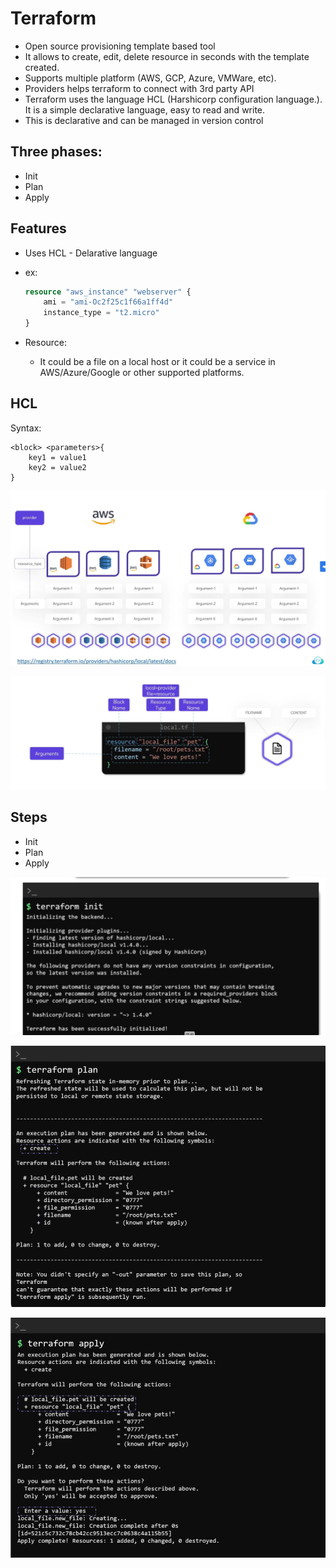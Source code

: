 # Terraform

* Open source provisioning template based tool
* It allows to create, edit, delete resource in seconds with the template created.
* Supports multiple platform (AWS, GCP, Azure, VMWare, etc).
* Providers helps terraform to connect with 3rd party API
* Terraform uses the language HCL (Harshicorp configuration language.). It is a simple declarative language, easy to read and write.
* This is declarative and can be managed in version control

## Three phases:

* Init
* Plan
* Apply

## Features

* Uses HCL - Delarative language
* ex:

    ```tf
    resource "aws_instance" "webserver" {
        ami = "ami-Oc2f25c1f66a1ff4d"
        instance_type = "t2.micro"
    }
    ```

* Resource:
    - It could be a file on a local host or it could be  a service in AWS/Azure/Google or other supported platforms.

## HCL

Syntax:

```hcl
<block> <parameters>{
    key1 = value1
    key2 = value2
}
```

![terraform-resource](images/hcl-resources.jpg "terraform-resource")

![terraform-resource](images/resStructure.jpg "terraform-resource")

## Steps

* Init
* Plan
* Apply

![terraform-resource](images/terraform_init.jpg "terraform-resource")

![terraform-resource](images/terraform_plan.jpg "terraform-resource")

![terraform-resource](images/terraform_apply.jpg "terraform-resource")
